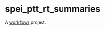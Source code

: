 # spei_ptt_rt_summaries

A [workflowr][] project.

[workflowr]: https://github.com/workflowr/workflowr
